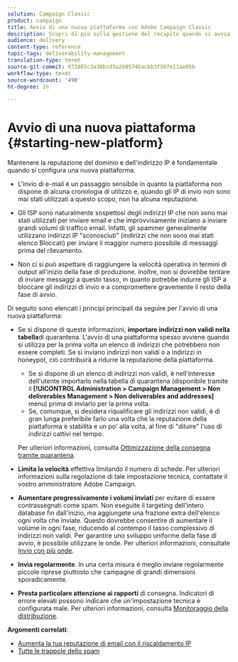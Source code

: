 ```yaml
---
solution: Campaign Classic
product: campaign
title: Avvio di una nuova piattaforma con Adobe Campaign Classic
description: Scopri di più sulla gestione del recapito quando si avvia una nuova piattaforma con Adobe Campaign Classic.
audience: delivery
content-type: reference
topic-tags: deliverability-management
translation-type: tm+mt
source-git-commit: 972885c3a38bcd3a260574bacbb3f507e11ae05b
workflow-type: tm+mt
source-wordcount: '490'
ht-degree: 1%

---
```



# Avvio di una nuova piattaforma {#starting-new-platform}

Mantenere la reputazione del dominio e dell&#39;indirizzo IP è fondamentale quando si configura una nuova piattaforma.

* L&#39;invio di e-mail è un passaggio sensibile in quanto la piattaforma non dispone di alcuna cronologia di utilizzo e, quando gli IP di invio non sono mai stati utilizzati a questo scopo, non ha alcuna reputazione.

* Gli ISP sono naturalmente sospettosi degli indirizzi IP che non sono mai stati utilizzati per inviare email e che improvvisamente iniziano a inviare grandi volumi di traffico email. Infatti, gli spammer generalmente utilizzano indirizzi IP &quot;sconosciuti&quot; (indirizzi che non sono mai stati elenco Bloccati) per inviare il maggior numero possibile di messaggi prima del rilevamento.

* Non ci si può aspettare di raggiungere la velocità operativa in termini di output all&#39;inizio della fase di produzione. Inoltre, non si dovrebbe tentare di inviare messaggi a questo tasso, in quanto potrebbe indurre gli ISP a bloccare gli indirizzi di invio e a compromettere gravemente il resto della fase di avvio.

Di seguito sono elencati i principi principali da seguire per l&#39;avvio di una nuova piattaforma:

* Se si dispone di queste informazioni, **importare indirizzi non validi nella tabella**di quarantena.
L&#39;avvio di una piattaforma spesso avviene quando si utilizza per la prima volta un elenco di indirizzi che potrebbero non essere completi. Se si inviano indirizzi non validi o a indirizzi in honeypot, ciò contribuirà a ridurre la reputazione della piattaforma.

   * Se si dispone di un elenco di indirizzi non validi, è nell&#39;interesse dell&#39;utente importarlo nella tabella di quarantena (disponibile tramite il **[!UICONTROL Administration > Campaign Management > Non deliverables Management > Non deliverables and addresses]** menu) prima di inviarlo per la prima volta.
   * Se, comunque, si desidera riqualificare gli indirizzi non validi, è di gran lunga preferibile farlo una volta che la reputazione della piattaforma è stabilita e un po&#39; alla volta, al fine di &quot;diluire&quot; l&#39;uso di indirizzi cattivi nel tempo.

   Per ulteriori informazioni, consulta [Ottimizzazione della consegna tramite quarantena](../../delivery/using/understanding-quarantine-management.md#optimizing-your-delivery-through-quarantines).
* **Limita la velocità** effettiva limitando il numero di schede. Per ulteriori informazioni sulla regolazione di tale impostazione tecnica, contattate il vostro amministratore  Adobe Campaign.
* **Aumentare progressivamente i volumi inviati** per evitare di essere contrassegnati come spam. Non eseguite il targeting dell&#39;intero database fin dall&#39;inizio, ma aggiungete una frazione extra dell&#39;elenco ogni volta che inviate. Questo dovrebbe consentire di aumentare il volume in ogni fase, riducendo al contempo il tasso complessivo di indirizzi non validi. Per garantire uno sviluppo uniforme della fase di avvio, è possibile utilizzare le onde. Per ulteriori informazioni, consultate [Invio con più onde](../../delivery/using/steps-sending-the-delivery.md#sending-using-multiple-waves).
* **Invia regolarmente**. In una certa misura è meglio inviare regolarmente piccole riprese piuttosto che campagne di grandi dimensioni sporadicamente.
* **Presta particolare attenzione ai rapporti** di consegna. Indicatori di errore elevati possono indicare che un&#39;impostazione tecnica è configurata male. Per ulteriori informazioni, consulta [Monitoraggio della distribuzione](../../delivery/using/monitoring-a-delivery.md).

**Argomenti correlati**:
* [Aumenta la tua reputazione di email con il riscaldamento IP](https://helpx.adobe.com/campaign/kb/increase-email-rep-ip-warming.html)
* [Tutte le trappole dello spam](https://helpx.adobe.com/campaign/kb/spam-traps.html)